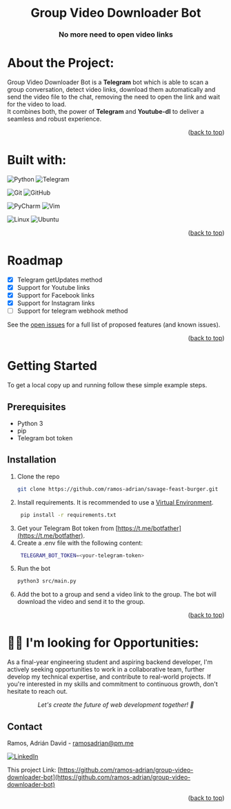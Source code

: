<!-- Improved compatibility of back to top link: See: https://github.com/othneildrew/Best-README-Template/pull/73 -->
<a name="readme-top"></a>
<!-- PROJECT LOGO -->

<br />

<h1 align="center">Group Video Downloader Bot</h3>
<h3 align="center">No more need to open video links</h3>

# About the Project:
Group Video Downloader Bot is a **Telegram** bot which is able to scan a group conversation, detect video links, download them automatically and send the video file to the chat, removing the need to open the link and wait for the video to load.  
It combines both, the power of **Telegram** and **Youtube-dl** to deliver a seamless and robust experience.

<p align="right">(<a href="#readme-top">back to top</a>)</p>

# Built with:
![Python](https://img.shields.io/badge/python-3670A0?style=for-the-badge&logo=python&logoColor=ffdd54) ![Telegram](https://img.shields.io/badge/Telegram-2CA5E0?style=for-the-badge&logo=telegram&logoColor=white)

![Git](https://img.shields.io/badge/git-%23F05033.svg?style=for-the-badge&logo=git&logoColor=white) ![GitHub](https://img.shields.io/badge/github-%23121011.svg?style=for-the-badge&logo=github&logoColor=white)

![PyCharm](https://img.shields.io/badge/pycharm-143?style=for-the-badge&logo=pycharm&logoColor=black&color=black&labelColor=green) ![Vim](https://img.shields.io/badge/VIM-%2311AB00.svg?style=for-the-badge&logo=vim&logoColor=white)

![Linux](https://img.shields.io/badge/Linux-FCC624?style=for-the-badge&logo=linux&logoColor=black) ![Ubuntu](https://img.shields.io/badge/Ubuntu-E95420?style=for-the-badge&logo=ubuntu&logoColor=white)
<p align="right">(<a href="#readme-top">back to top</a>)</p>

<!-- ROADMAP -->
# Roadmap

- [x] Telegram getUpdates method
- [x] Support for Youtube links
- [x] Support for Facebook links
- [x] Support for Instagram links
- [ ] Support for telegram webhook method

See the [open issues](https://github.com/ramos-adrian/savage-feast-burger/issues) for a full list of proposed features (and known issues).

<p align="right">(<a href="#readme-top">back to top</a>)</p>

<!-- GETTING STARTED -->
# Getting Started

To get a local copy up and running follow these simple example steps.

## Prerequisites
* Python 3
* pip
* Telegram bot token

## Installation

1. Clone the repo
   ```sh
   git clone https://github.com/ramos-adrian/savage-feast-burger.git
   ```
2. Install requirements. It is recommended to use a [Virtual Environment](https://docs.python.org/3/tutorial/venv.html).
   ```sh
    pip install -r requirements.txt
    ```
3. Get your Telegram Bot token from [https://t.me/botfather](https://t.me/botfather).
4. Create a .env file with the following content:
    ```sh
     TELEGRAM_BOT_TOKEN=<your-telegram-token>
     ```
5. Run the bot
    ```sh
    python3 src/main.py
    ```
6. Add the bot to a group and send a video link to the group. The bot will download the video and send it to the group.

<p align="right">(<a href="#readme-top">back to top</a>)</p>

# 👨‍💻 I'm looking for Opportunities:
As a final-year engineering student and aspiring backend developer, I'm actively seeking opportunities to work in a collaborative team, further develop my technical expertise, and contribute to real-world projects. If you're interested in my skills and commitment to continuous growth, don't hesitate to reach out.

<p align="center"><cite>Let's create the future of web development together! 🚀</cite></p>

<!-- CONTACT -->
## Contact

Ramos, Adrián David - ramosadrian@pm.me

[![LinkedIn](https://img.shields.io/badge/linkedin-%230077B5.svg?style=for-the-badge&logo=linkedin&logoColor=white)](https://www.linkedin.com/in/adrian-david-ramos/)

This project Link: [https://github.com/ramos-adrian/group-video-downloader-bot](https://github.com/ramos-adrian/group-video-downloader-bot)

<p align="right">(<a href="#readme-top">back to top</a>)</p>

<!-- MARKDOWN LINKS & IMAGES -->
<!-- https://www.markdownguide.org/basic-syntax/#reference-style-links -->
[linkedin-shield]: https://img.shields.io/badge/-LinkedIn-black.svg?style=for-the-badge&logo=linkedin&colorB=555
[linkedin-url]: https://linkedin.com/in/othneildrew